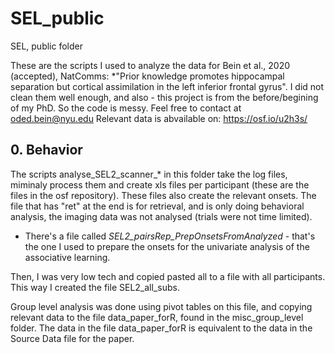 # SEL_public

SEL, public folder

These are the scripts I used to analyze the data for Bein et al., 2020 (accepted), NatComms: *"Prior knowledge promotes hippocampal separation but cortical assimilation in the left inferior frontal gyrus". I did not clean them well enough, and also - this project is from the before/begining of my PhD. So the code is messy. Feel free to contact at oded.bein@nyu.edu Relevant data is abvailable on: https://osf.io/u2h3s/

## 0. Behavior
The scripts analyse_SEL2_scanner_* in this folder take the log files, miminaly process them and create xls files per participant (these are the files in the osf repository).
These files also create the relevant onsets.
The file that has "ret" at the end is for retrieval, and is only doing behavioral analysis, the imaging data was not analysed (trials were not time limited).

* There's a file called _SEL2_pairsRep_PrepOnsetsFromAnalyzed_ - that's the one I used to prepare the onsets for the univariate analysis of the associative learning.

Then, I was very low tech and copied pasted all to a file with all participants. This way I created the file SEL2_all_subs.

Group level analysis was done using pivot tables on this file, and copying relevant data to the file data_paper_forR, found in the misc_group_level folder. The data in the file data_paper_forR is equivalent to the data in the Source Data file for the paper.
